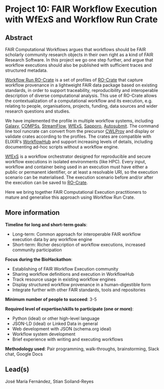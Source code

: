 # Project 10: FAIR Workflow Execution with WfExS and Workflow Run Crate

## Abstract

FAIR Computational Workflows argues that workflows should be FAIR scholarly community research objects in their own right as a kind of FAIR Research Software. In this project we go one step further, and argue that workflow executions should also be published with sufficient traces and structured metadata. 

[Workflow Run RO-Crate](https://www.researchobject.org/workflow-run-crate/) is a set of profiles of [RO-Crate](https://www.researchobject.org/) that capture workflow provenance in a lightweight FAIR data package based on existing standards, in order to support traceability, reproducibility and interoperable description of diverse computational analysis. This use of RO-Crate allows the contextualization of a computational workflow and its execution, e.g. relating to people, organisations, projects, funding, data sources and wider research questions and studies.

We have implemented the profile in multiple workflow systems, including [Galaxy](https://usegalaxy.org/), [COMPSs](https://www.bsc.es/research-and-development/software-and-apps/software-list/comp-superscalar), [StreamFlow](https://streamflow.di.unito.it/), [WfExS](https://github.com/inab/WfExS-backend), [Sapporo](https://github.com/sapporo-wes/sapporo), [Autosubmit](https://www.bsc.es/research-and-development/software-and-apps/software-list/autosubmit). The command line tool runcrate can convert from the precursor [CWLProv](https://github.com/common-workflow-language/cwlprov) and display or validate crates according to the profiles. The crates are compatible with ELIXIR's [WorkflowHub](https://workflowhub.eu) and support increasing levels of details, including documenting ad-hoc scripts without a workflow engine.

[WfExS](https://github.com/inab/WfExS-backend) is a workflow orchestrator designed for reproducible and secure workflow executions in isolated environments (like HPC). Every input, workflow and container being used in an execution must have either a public or permanent identifier, or at least a resolvable URI, so the execution scenario can be materialised. The execution scenario before and/or after the execution can be saved to [RO-Crate](https://www.researchobject.org/).

Here we bring together FAIR Computational Execution practitioners to mature and generalise this approach using Workflow Run Crate.

## More information

**Timeline for long and short-term goals**:
* Long-term: Common approach for interoperable FAIR workflow execution data by any workflow engine
* Short-term: Richer description of workflow executions, increased community participation

**Focus during the BioHackathon**:
* Establishing of FAIR Workflow Execution community
* Sharing workflow definitions and execution in WorkflowHub
* Track resource usage in existing workflow engines
* Display structured workflow provenance in a human-digestible form
* Integrate further with other FAIR standards, tools and repositories

**Minimum number of people to succeed**:
3-5

**Required level of expertise/skills to participate (one or more)**:
* Python (ideal) or other high-level language
* JSON-LD (ideal) or Linked Data in general
* Web development with JSON (schema.org ideal)
* Workflow system development
* Brief experience with writing and executing workflows

**Methodology used**: Pair programming, walk-throughs, brainstorming, Slack chat, Google Docs


## Lead(s)

José María Fernández, Stian Soiland-Reyes


